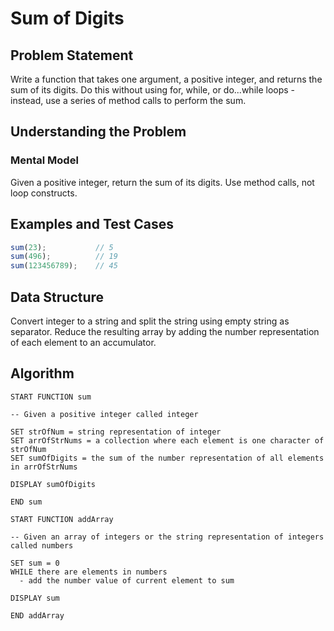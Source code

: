 # Sum of Digits

## Problem Statement

Write a function that takes one argument, a positive integer, and returns the sum of its digits. Do this without using for, while, or do...while loops - instead, use a series of method calls to perform the sum.

## Understanding the Problem

### Mental Model

Given a positive integer, return the sum of its digits. Use method calls, not loop constructs.

## Examples and Test Cases

```js
sum(23);           // 5
sum(496);          // 19
sum(123456789);    // 45
```

## Data Structure

Convert integer to a string and split the string using empty string as separator. Reduce the resulting array by adding the number representation of each element to an accumulator.

## Algorithm

```
START FUNCTION sum

-- Given a positive integer called integer

SET strOfNum = string representation of integer
SET arrOfStrNums = a collection where each element is one character of strOfNum
SET sumOfDigits = the sum of the number representation of all elements in arrOfStrNums

DISPLAY sumOfDigits

END sum
```

```
START FUNCTION addArray

-- Given an array of integers or the string representation of integers called numbers

SET sum = 0
WHILE there are elements in numbers
  - add the number value of current element to sum

DISPLAY sum

END addArray
```